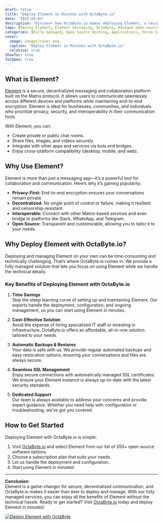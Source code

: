 ```yaml
---
draft: false
title: "Deploy Element in Minutes with OctaByte.io"
date: "2025-03-03"
description: "Discover how OctaByte.io makes deploying Element, a secure and decentralized messaging platform, effortless. Save time, reduce costs, and enjoy fully managed services with automatic backups, SSL management, and expert support."
tags: [Deploy Element, Element messaging, OctaByte, managed open-source software, secure messaging, decentralized communication, managed hosting, automatic backups, SSL management, cost-effective solutions]
categories: [Fully managed, Open Source Hosting, Applications, Forum Community, Fediverse]
cover:
  image: images/cover.png
  caption: "Deploy Element in Minutes with OctaByte.io"
  relative: true
ShowToc: true
TocOpen: true
---
```



## What is Element?

[Element](https://element.io/) is a secure, decentralized messaging and collaboration platform built on the Matrix protocol. It allows users to communicate seamlessly across different devices and platforms while maintaining end-to-end encryption. Element is ideal for businesses, communities, and individuals who prioritize privacy, security, and interoperability in their communication tools.

With Element, you can:
- Create private or public chat rooms.
- Share files, images, and videos securely.
- Integrate with other apps and services via bots and bridges.
- Enjoy cross-platform compatibility (desktop, mobile, and web).

## Why Use Element?

Element is more than just a messaging app—it’s a powerful tool for collaboration and communication. Here’s why it’s gaining popularity:
- **Privacy-First:** End-to-end encryption ensures your conversations remain private.
- **Decentralized:** No single point of control or failure, making it resilient and censorship-resistant.
- **Interoperable:** Connect with other Matrix-based services and even bridge to platforms like Slack, WhatsApp, and Telegram.
- **Open Source:** Transparent and customizable, allowing you to tailor it to your needs.

## Why Deploy Element with OctaByte.io?

Deploying and managing Element on your own can be time-consuming and technically challenging. That’s where OctaByte.io comes in. We provide a fully managed solution that lets you focus on using Element while we handle the technical details.

### Key Benefits of Deploying Element with OctaByte.io

1. **Time Savings**  
   Skip the steep learning curve of setting up and maintaining Element. Our experts handle the deployment, configuration, and ongoing management, so you can start using Element in minutes.

2. **Cost-Effective Solution**  
   Avoid the expense of hiring specialized IT staff or investing in infrastructure. OctaByte.io offers an affordable, all-in-one solution tailored to your needs.

3. **Automatic Backups & Restores**  
   Your data is safe with us. We provide regular automated backups and easy restoration options, ensuring your conversations and files are always secure.

4. **Seamless SSL Management**  
   Enjoy secure connections with automatically managed SSL certificates. We ensure your Element instance is always up-to-date with the latest security standards.

5. **Dedicated Support**  
   Our team is always available to address your concerns and provide expert guidance. Whether you need help with configuration or troubleshooting, we’ve got you covered.

## How to Get Started

Deploying Element with OctaByte.io is simple:
1. Visit [OctaByte.io](https://octabyte.io) and select Element from our list of 350+ open-source software options.
2. Choose a subscription plan that suits your needs.
3. Let us handle the deployment and configuration.
4. Start using Element in minutes!

---

**Conclusion**  
Element is a game-changer for secure, decentralized communication, and OctaByte.io makes it easier than ever to deploy and manage. With our fully managed services, you can enjoy all the benefits of Element without the technical hassle. Ready to get started? Visit [OctaByte.io](https://octabyte.io) today and deploy Element in minutes!

[![Deploy Element with OctaByte](/images/deploy-on-octabyte.png)](https://octabyte.io/fully-managed-open-source-services/applications/forum-community/element)